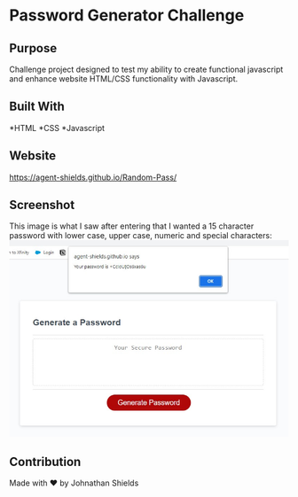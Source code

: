 # Password Generator Challenge

## Purpose
Challenge project designed to test my ability to create functional javascript and enhance website HTML/CSS functionality with Javascript. 

## Built With
*HTML
*CSS
*Javascript

## Website
https://agent-shields.github.io/Random-Pass/

## Screenshot
This image is what I saw after entering that I wanted a 15 character password with lower case, upper case, numeric and special characters: 
![image](RandomPassProof.jpg)


## Contribution
Made with ❤️ by Johnathan Shields 